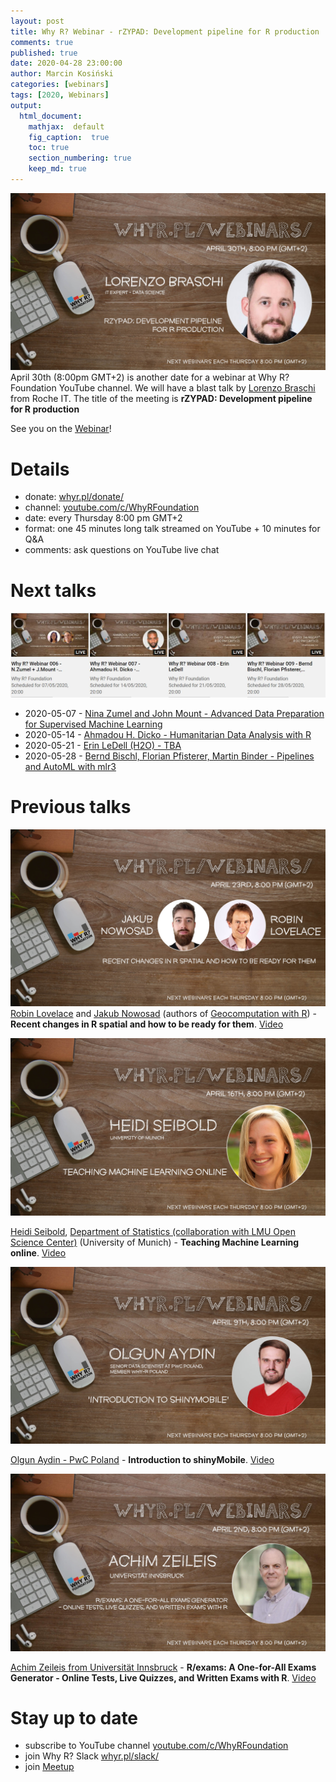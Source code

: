 ```yaml
---
layout: post
title: Why R? Webinar - rZYPAD: Development pipeline for R production
comments: true
published: true
date: 2020-04-28 23:00:00
author: Marcin Kosiński
categories: [webinars]
tags: [2020, Webinars]
output:
  html_document:
    mathjax:  default
    fig_caption:  true
    toc: true
    section_numbering: true
    keep_md: true
---
```


<img src="/images/fulls/webinars/lorenzo.jpg" class="fit image"> April 30th (8:00pm GMT+2) is another date for a webinar at Why R? Foundation YouTube channel. We will have a blast talk by [Lorenzo Braschi](https://www.linkedin.com/in/lorenzobraschi/) from Roche IT. The title of the meeting is **rZYPAD: Development pipeline for R production**

See you on the [Webinar](https://youtu.be/YyG8E1DdhX0)!

# Details

- donate: [whyr.pl/donate/](https://whyr.pl/donate/)
- channel: [youtube.com/c/WhyRFoundation](https://www.youtube.com/c/WhyRFoundation)
- date: every Thursday 8:00 pm GMT+2
- format: one 45 minutes long talk streamed on YouTube + 10 minutes for Q&A 
- comments: ask questions on YouTube live chat

# Next talks

<img src="/images/fulls/webinars/future_may.JPG" class="fit image">

- 2020-05-07 - [Nina Zumel and John Mount - Advanced Data Preparation for Supervised Machine Learning](https://www.meetup.com/Spotkania-Entuzjastow-R-Warsaw-R-Users-Group-Meetup/events/270193478/)
- 2020-05-14 - [Ahmadou H. Dicko - Humanitarian Data Analysis with R](https://www.meetup.com/Spotkania-Entuzjastow-R-Warsaw-R-Users-Group-Meetup/events/270193497/)
- 2020-05-21 - [Erin LeDell (H2O) - TBA](https://www.meetup.com/Spotkania-Entuzjastow-R-Warsaw-R-Users-Group-Meetup/events/270193513/)
- 2020-05-28 - [Bernd Bischl, Florian Pfisterer, Martin Binder - Pipelines and AutoML with mlr3](https://www.meetup.com/Spotkania-Entuzjastow-R-Warsaw-R-Users-Group-Meetup/events/270316329)

# Previous talks

<img src="/images/fulls/webinars/spatial.jpg" class="fit image"> [Robin Lovelace](https://twitter.com/robinlovelace) and [Jakub Nowosad](https://twitter.com/jakub_nowosad) (authors of [Geocomputation with R](https://geocompr.robinlovelace.net/)) - **Recent changes in R spatial and how to be ready for them**. [Video](https://youtu.be/Va0STgco7-4)


<img src="/images/fulls/webinars/heidi.jpg" class="fit image">

[Heidi Seibold](https://www.researchgate.net/profile/Heidi_Seibold), [Department of Statistics (collaboration with LMU Open Science Center)](https://statsatlmu.tumblr.com/) (University of Munich) - **Teaching Machine Learning online**. [Video](https://www.youtube.com/watch?v=jPQJTVa-GsQ)

<img src="/images/fulls/webinars/olgun.jpg" class="fit image">

[Olgun Aydin - PwC Poland](https://www.linkedin.com/in/olgun-aydin/) - **Introduction to shinyMobile**. [Video](https://www.youtube.com/watch?v=TJsu0S9_WY4)

<img src="/images/fulls/webinars/achim.jpg" class="fit image">

[Achim Zeileis from Universität Innsbruck](https://eeecon.uibk.ac.at/~zeileis/) - **R/exams: A One-for-All Exams Generator - Online Tests, Live Quizzes, and Written Exams with R**. [Video](https://www.youtube.com/watch?v=PnyCR7q4P4Q)


# Stay up to date

- subscribe to YouTube channel [youtube.com/c/WhyRFoundation](https://www.youtube.com/c/WhyRFoundation)
- join Why R? Slack [whyr.pl/slack/](http://whyr.pl/slack/)
- join [Meetup](https://www.meetup.com/Spotkania-Entuzjastow-R-Warsaw-R-Users-Group-Meetup/events/269589118/)
